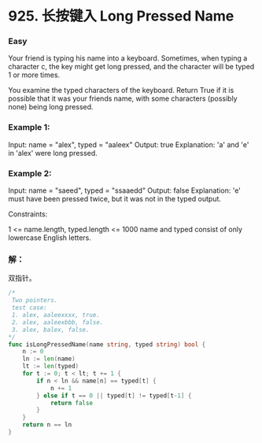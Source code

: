 # 925. 长按键入 Long Pressed Name

### Easy

Your friend is typing his name into a keyboard. Sometimes, when typing a character c, the key might get long pressed, and the character will be typed 1 or more times.

You examine the typed characters of the keyboard. Return True if it is possible that it was your friends name, with some characters (possibly none) being long pressed.

### Example 1:

Input: name = "alex", typed = "aaleex"
Output: true
Explanation: 'a' and 'e' in 'alex' were long pressed.

### Example 2:

Input: name = "saeed", typed = "ssaaedd"
Output: false
Explanation: 'e' must have been pressed twice, but it was not in the typed output.

Constraints:

1 <= name.length, typed.length <= 1000
name and typed consist of only lowercase English letters.

### 解：

双指针。

```go
/*
 Two pointers.
 test case: 
 1. alex, aaleexxxx, true.
 2. alex, aaleexbbb, false.
 3. alex, balex, false.
*/
func isLongPressedName(name string, typed string) bool {
	n := 0
	ln := len(name)
	lt := len(typed)
	for t := 0; t < lt; t += 1 {
		if n < ln && name[n] == typed[t] {
			n += 1
		} else if t == 0 || typed[t] != typed[t-1] {
			return false
		}
	}
	return n == ln
}
```